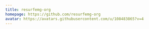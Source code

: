 ```yaml
---
title: resurfemg-org
homepage: https://github.com/resurfemg-org
avatar: https://avatars.githubusercontent.com/u/108483865?v=4
---
```


    